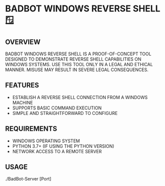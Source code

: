# BADBOT WINDOWS REVERSE SHELL 🪟

## OVERVIEW

BADBOT WINDOWS REVERSE SHELL IS A PROOF-OF-CONCEPT TOOL DESIGNED TO DEMONSTRATE REVERSE SHELL CAPABILITIES ON WINDOWS SYSTEMS. USE THIS TOOL ONLY IN A LEGAL AND ETHICAL MANNER. MISUSE MAY RESULT IN SEVERE LEGAL CONSEQUENCES.

## FEATURES

- ESTABLISH A REVERSE SHELL CONNECTION FROM A WINDOWS MACHINE
- SUPPORTS BASIC COMMAND EXECUTION
- SIMPLE AND STRAIGHTFORWARD TO CONFIGURE

## REQUIREMENTS

- WINDOWS OPERATING SYSTEM
- PYTHON 3.7+ (IF USING THE PYTHON VERSION)
- NETWORK ACCESS TO A REMOTE SERVER

## USAGE

./BadBot-Server [Port]
